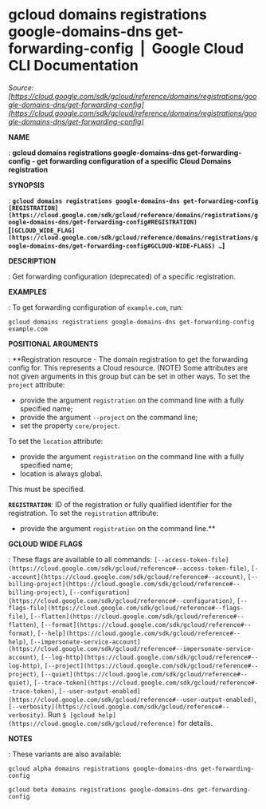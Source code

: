 # gcloud domains registrations google-domains-dns get-forwarding-config  |  Google Cloud CLI Documentation

*Source: [https://cloud.google.com/sdk/gcloud/reference/domains/registrations/google-domains-dns/get-forwarding-config](https://cloud.google.com/sdk/gcloud/reference/domains/registrations/google-domains-dns/get-forwarding-config)*

**NAME**

: **gcloud domains registrations google-domains-dns get-forwarding-config - get forwarding configuration of a specific Cloud Domains registration**

**SYNOPSIS**

: **`gcloud domains registrations google-domains-dns get-forwarding-config` `[REGISTRATION](https://cloud.google.com/sdk/gcloud/reference/domains/registrations/google-domains-dns/get-forwarding-config#REGISTRATION)` [`[GCLOUD_WIDE_FLAG](https://cloud.google.com/sdk/gcloud/reference/domains/registrations/google-domains-dns/get-forwarding-config#GCLOUD-WIDE-FLAGS) …`]**

**DESCRIPTION**

: Get forwarding configuration (deprecated) of a specific registration.

**EXAMPLES**

: To get forwarding configuration of
``example.com``, run:

```
gcloud domains registrations google-domains-dns get-forwarding-config example.com
```

**POSITIONAL ARGUMENTS**

: **Registration resource - The domain registration to get the forwarding config
for. This represents a Cloud resource. (NOTE) Some attributes are not given
arguments in this group but can be set in other ways.
To set the `project` attribute:

- provide the argument `registration` on the command line with a fully
specified name;
- provide the argument `--project` on the command line;
- set the property `core/project`.

To set the `location` attribute:

- provide the argument `registration` on the command line with a fully
specified name;
- location is always global.

This must be specified.

**`REGISTRATION`**:
ID of the registration or fully qualified identifier for the registration.
To set the `registration` attribute:

- provide the argument `registration` on the command line.**

**GCLOUD WIDE FLAGS**

: These flags are available to all commands: `[--access-token-file](https://cloud.google.com/sdk/gcloud/reference#--access-token-file)`,
`[--account](https://cloud.google.com/sdk/gcloud/reference#--account)`, `[--billing-project](https://cloud.google.com/sdk/gcloud/reference#--billing-project)`,
`[--configuration](https://cloud.google.com/sdk/gcloud/reference#--configuration)`,
`[--flags-file](https://cloud.google.com/sdk/gcloud/reference#--flags-file)`,
`[--flatten](https://cloud.google.com/sdk/gcloud/reference#--flatten)`, `[--format](https://cloud.google.com/sdk/gcloud/reference#--format)`, `[--help](https://cloud.google.com/sdk/gcloud/reference#--help)`, `[--impersonate-service-account](https://cloud.google.com/sdk/gcloud/reference#--impersonate-service-account)`,
`[--log-http](https://cloud.google.com/sdk/gcloud/reference#--log-http)`,
`[--project](https://cloud.google.com/sdk/gcloud/reference#--project)`, `[--quiet](https://cloud.google.com/sdk/gcloud/reference#--quiet)`, `[--trace-token](https://cloud.google.com/sdk/gcloud/reference#--trace-token)`, `[--user-output-enabled](https://cloud.google.com/sdk/gcloud/reference#--user-output-enabled)`,
`[--verbosity](https://cloud.google.com/sdk/gcloud/reference#--verbosity)`.
Run `$ [gcloud help](https://cloud.google.com/sdk/gcloud/reference)` for details.

**NOTES**

: These variants are also available:

```
gcloud alpha domains registrations google-domains-dns get-forwarding-config
```

```
gcloud beta domains registrations google-domains-dns get-forwarding-config
```